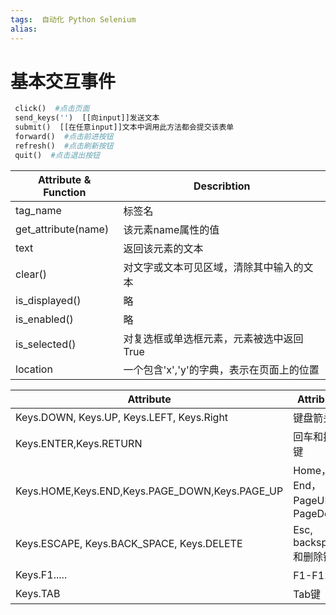 ```yaml
---
tags:  自动化 Python Selenium
alias: 
---
```

# 基本交互事件

```python
 click()  #点击页面
 send_keys('')  [[向input]]发送文本
 submit()  [[在任意input]]文本中调用此方法都会提交该表单
 forward()  #点击前进按钮
 refresh()  #点击刷新按钮
 quit()  #点击退出按钮
```

| Attribute & Function | Describtion |
| --- | --- |
| tag_name | 标签名 |
| get_attribute(name) | 该元素name属性的值 |
| text | 返回该元素的文本 |
| clear() | 对文字或文本可见区域，清除其中输入的文本 |
| is_displayed() | 略 |
| is_enabled() | 略 |
| is_selected() | 对复选框或单选框元素，元素被选中返回True |
| location | 一个包含'x','y'的字典，表示在页面上的位置 |

| Attribute | Attribute |
| --- | --- |
| Keys.DOWN, Keys.UP, Keys.LEFT, Keys.Right | 键盘箭头键 |
| Keys.ENTER,Keys.RETURN | 回车和换行键 |
| Keys.HOME,Keys.END,Keys.PAGE_DOWN,Keys.PAGE_UP | Home，End，PageUP， PageDown |
| Keys.ESCAPE, Keys.BACK_SPACE, Keys.DELETE | Esc, backspace 和删除键 |
| Keys.F1..... | F1-F12键 |
| Keys.TAB | Tab键 |